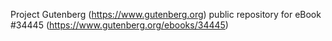 Project Gutenberg (https://www.gutenberg.org) public repository for eBook #34445 (https://www.gutenberg.org/ebooks/34445)
